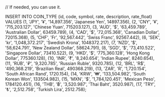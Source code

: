 // If needed, you can use it.

INSERT INTO COIN_TYPE (id, code, symbol, rate, description, rate_float) VALUES
(1, 'JPY', '&#165;', '14,897.356', 'Japanese Yen', 14897.356),
(2, 'CNY', '&#165;', '715,203.127', 'Chinese Yuan', 715203.127),
(3, 'AUD', '&#36;', '63,459.789', 'Australian Dollar', 63459.789),
(4, 'CAD', '&#36;', '72,015.368', 'Canadian Dollar', 72015.368),
(5, 'CHF', 'Fr', '92,567.442', 'Swiss Franc', 92567.442),
(6, 'SEK', 'kr', '1,048,372.217', 'Swedish Krona', 1048372.217),
(7, 'NZD', '&#36;', '58,624.791', 'New Zealand Dollar', 58624.791),
(8, 'SGD', '&#36;', '73,410.522', 'Singapore Dollar', 73410.522),
(9, 'HKD', '&#36;', '775,360.128', 'Hong Kong Dollar', 775360.128),
(10, 'INR', '&#8377;', '8,240.654', 'Indian Rupee', 8240.654),
(11, 'RUB', '&#8381;', '9,320.785', 'Russian Ruble', 9320.785),
(12, 'BRL', 'R$', '490,368.219', 'Brazilian Real', 490368.219),
(13, 'ZAR', 'R', '1,720.154', 'South African Rand', 1720.154),
(14, 'KRW', '&#8361;', '133,504.982', 'South Korean Won', 133504.982),
(15, 'MXN', '&#36;', '1,784,120.451', 'Mexican Peso', 1784120.451),
(16, 'THB', '&#3647;', '3,520.987', 'Thai Baht', 3520.987),
(17, 'TRY', '&#8378;', '2,512.758', 'Turkish Lira', 2512.758);

